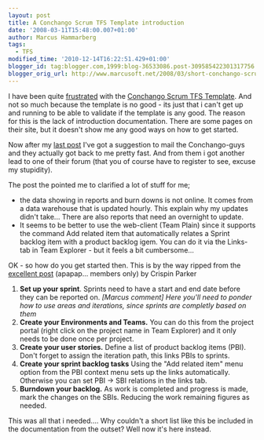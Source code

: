```yaml
---
layout: post
title: A Conchango Scrum TFS Template introduction
date: '2008-03-11T15:48:00.007+01:00'
author: Marcus Hammarberg
tags:
  - TFS
modified_time: '2010-12-14T16:22:51.429+01:00'
blogger_id: tag:blogger.com,1999:blog-36533086.post-309585422301317756
blogger_orig_url: http://www.marcusoft.net/2008/03/short-conchango-scrum-tfs-template.html
---
```


I have been quite
[frustrated](http://marcushammarberg.blogspot.com/2008/03/conchango-burndown-char-not-showing.html)
with the [Conchango Scrum TFS Template](http://scrumforteamsystem.com/).
And not so much because the template is no good - its just that i can't
get up and running to be able to validate if the template is any good.
The reason for this is the lack of introduction documentation. There are
some pages on their site, but it doesn't show me any good ways on how to
get started.

Now after my [last
post](http://marcushammarberg.blogspot.com/2008/03/conchango-burndown-char-not-showing.html)
I've got a suggestion to mail the Conchango-guys and they actually got
back to me pretty fast. And from them i got another lead to one of their
forum (that you of course have to register to see, excuse my
stupidity).

The post the pointed me to clarified a lot of stuff for me;


-   the data showing in reports and burn downs is not online. It comes
    from a data warehouse that is updated hourly. This explain why my
    updates didn't take...
    There are also reports that need an overnight to update.
-   It seems to be better to use the web-client (Team Plain) since it
    supports the command Add related item that automatically relates a
    Sprint backlog item with a product backlog igem. You can do it via
    the Links-tab in Team Explorer - but it feels a bit cumbersome...

OK - so how do you get started then. This is by the way ripped from the
[excellent
post](http://scrumforteamsystem.com/cs/forums/1646/ShowPost.aspx)
(apapap... members only) by Crispin Parker



1.  **Set up your sprint**.
    Sprints need to have a start and end date before they can be
    reported on.
    *\[Marcus comment\]
    Here you'll need to ponder how to use areas and iterations, since
    sprints are completly based on them*
2.  **Create your Environments and Teams.**
    You can do this from the project portal (right click on the project
    name in Team Explorer) and it only needs to be done once per
    project.
3.  **Create your user stories.**
    Define a list of product backlog items (PBI). Don't forget to assign
    the iteration path, this links PBIs to sprints.
4.  **Create your sprint backlog tasks**
    Using the "Add related item" menu option from the PBI context menu
    sets up the links automatically. Otherwise you can set PBI -\> <span
    id="SPELLING_ERROR_0" class="blsp-spelling-error">SBI
    relations in the links tab.
5.  **Burndown your backlog.**
    As work is completed and progress is made, mark the changes on the
    SBIs.
    Reducing the work remaining figures as needed.

This was all that i needed.... Why couldn't a short list like this be
included in the documentation from the outset? Well now it's here
instead.
